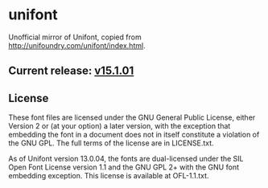 # unifont

Unofficial mirror of Unifont, copied from http://unifoundry.com/unifont/index.html.

## Current release: [v15.1.01](https://github.com/multitheftauto/unifont/releases/tag/v15.1.01)

## License

These font files are licensed under the GNU General Public License, either Version 2 or (at your option) a later version, with the exception that embedding the font in a document does not in itself constitute a violation of the GNU GPL. The full terms of the license are in LICENSE.txt.

As of Unifont version 13.0.04, the fonts are dual-licensed under the SIL Open Font License version 1.1 and the GNU GPL 2+ with the GNU font embedding exception. This license is available at OFL-1.1.txt.
